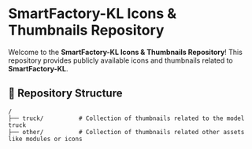 # SmartFactory-KL Icons & Thumbnails Repository

Welcome to the **SmartFactory-KL Icons & Thumbnails Repository**! This repository provides publicly available icons and thumbnails related to **SmartFactory-KL**.

## 📂 Repository Structure

```
/ 
├── truck/          # Collection of thumbnails related to the model truck
├── other/          # Collection of thumbnails related other assets like modules or icons

```
